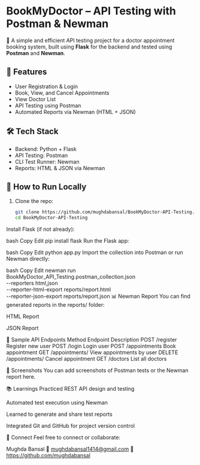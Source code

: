 # BookMyDoctor – API Testing with Postman & Newman

🚀 A simple and efficient API testing project for a doctor appointment booking system, built using **Flask** for the backend and tested using **Postman** and **Newman**.

## 📌 Features

- User Registration & Login
- Book, View, and Cancel Appointments
- View Doctor List
- API Testing using Postman
- Automated Reports via Newman (HTML + JSON)

## 🛠️ Tech Stack

- Backend: Python + Flask
- API Testing: Postman
- CLI Test Runner: Newman
- Reports: HTML & JSON via Newman

## 🔁 How to Run Locally

1. Clone the repo:
   ```bash
   git clone https://github.com/mughdabansal/BookMyDoctor-API-Testing.git
   cd BookMyDoctor-API-Testing
Install Flask (if not already):

bash
Copy
Edit
pip install flask
Run the Flask app:

bash
Copy
Edit
python app.py
Import the collection into Postman or run Newman directly:

bash
Copy
Edit
newman run BookMyDoctor_API_Testing.postman_collection.json \
  --reporters html,json \
  --reporter-html-export reports/report.html \
  --reporter-json-export reports/report.json
📊 Newman Report
You can find generated reports in the reports/ folder:

HTML Report

JSON Report

🧪 Sample API Endpoints
Method	Endpoint	Description
POST	/register	Register new user
POST	/login	Login user
POST	/appointments	Book appointment
GET	/appointments/<id>	View appointments by user
DELETE	/appointments/<id>	Cancel appointment
GET	/doctors	List all doctors

📸 Screenshots
You can add screenshots of Postman tests or the Newman report here.

📚 Learnings
Practiced REST API design and testing

Automated test execution using Newman

Learned to generate and share test reports

Integrated Git and GitHub for project version control

🔗 Connect
Feel free to connect or collaborate:

Mughda Bansal
📧 mughdabansal1414@gmail.com
🔗 https://github.com/mughdabansal